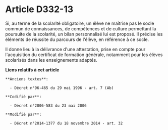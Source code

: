 # Article D332-13

Si, au terme de la scolarité obligatoire, un élève ne maîtrise pas le socle commun de connaissances, de compétences et de
culture permettant la poursuite de la scolarité, un bilan personnalisé lui est proposé. Il précise les éléments de réussite
du parcours de l'élève, en référence à ce socle.

Il donne lieu à la délivrance d'une attestation, prise en compte pour l'acquisition du certificat de formation générale,
notamment pour les élèves scolarisés dans les enseignements adaptés.

**Liens relatifs à cet article**

	**Anciens textes**:

	  - Décret n°96-465 du 29 mai 1996 - art. 7 (Ab)

	**Codifié par**:

	  - Décret n°2006-583 du 23 mai 2006

	**Modifié par**:

	  - Décret n°2014-1377 du 18 novembre 2014 - art. 32
